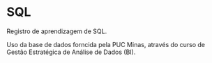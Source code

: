 # SQL

Registro de aprendizagem de SQL.

Uso da base de dados forncida pela PUC Minas, através do curso de Gestão Estratégica de Análise de Dados (BI).

